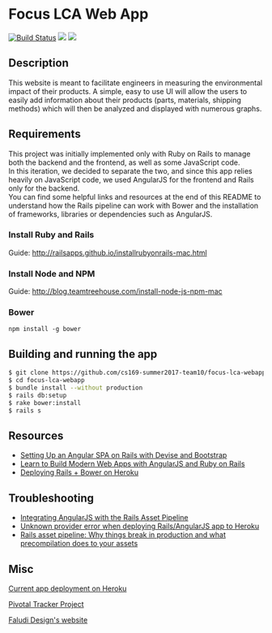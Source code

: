 # Focus LCA Web App

[![Build Status](https://travis-ci.org/cs169-summer2017-team10/focus-lca-webapp.svg?branch=master)](https://travis-ci.org/cs169-summer2017-team10/focus-lca-webapp) <a href="https://codeclimate.com/github/cs169-summer2017-team10/focus-lca-webapp"><img src="https://codeclimate.com/github/cs169-summer2017-team10/focus-lca-webapp/badges/gpa.svg" /></a> <a href="https://codeclimate.com/github/cs169-summer2017-team10/focus-lca-webapp/coverage"><img src="https://codeclimate.com/github/cs169-summer2017-team10/focus-lca-webapp/badges/coverage.svg" /></a>

## Description

This website is meant to facilitate engineers in measuring the environmental impact of their products.
A simple, easy to use UI will allow the users to easily add information about their products (parts, materials, shipping methods) which will then be analyzed and displayed with numerous graphs.


## Requirements

This project was initially implemented only with Ruby on Rails to manage both the backend and the frontend, as well as some JavaScript code.<br />
In this iteration, we decided to separate the two, and since this app relies heavily on JavaScript code, we used AngularJS for the frontend and Rails only for the backend.<br />
You can find some helpful links and resources at the end of this README to understand how the Rails pipeline can work with Bower and the installation of frameworks, libraries or dependencies such as AngularJS.

### Install Ruby and Rails

Guide: http://railsapps.github.io/installrubyonrails-mac.html

### Install Node and NPM

Guide: http://blog.teamtreehouse.com/install-node-js-npm-mac

### Bower

`npm install -g bower`

## Building and running the app

```bash
$ git clone https://github.com/cs169-summer2017-team10/focus-lca-webapp.git
$ cd focus-lca-webapp
$ bundle install --without production
$ rails db:setup
$ rake bower:install
$ rails s
```
## Resources

* [Setting Up an Angular SPA on Rails with Devise and Bootstrap](https://www.sitepoint.com/setting-up-an-angular-spa-on-rails-with-devise-and-bootstrap/)
* [Learn to Build Modern Web Apps with AngularJS and Ruby on Rails](https://thinkster.io/tutorials/angular-rails)
* [Deploying Rails + Bower on Heroku](https://medium.com/for-the-public-benefit/deploying-rails-bower-on-heroku-3b4ca4908a59)

## Troubleshooting

* [Integrating AngularJS with the Rails Asset Pipeline](https://thinkster.io/tutorials/angular-rails/integrating-angularjs-with-the-rails-asset-pipeline)
* [Unknown provider error when deploying Rails/AngularJS app to Heroku](https://stackoverflow.com/questions/13608039/unknown-provider-error-when-deploying-rails-angularjs-app-to-heroku)
* [Rails asset pipeline: Why things break in production and what precompilation does to your assets](https://makandracards.com/makandra/8951-rails-asset-pipeline-why-things-break-in-production-and-what-precompilation-does-to-your-assets)

## Misc

[Current app deployment on Heroku](https://focus-lca-summer2017.herokuapp.com)

[Pivotal Tracker Project](https://www.pivotaltracker.com/n/projects/2070305)

[Faludi Design's website](http://www.faludidesign.com/)

